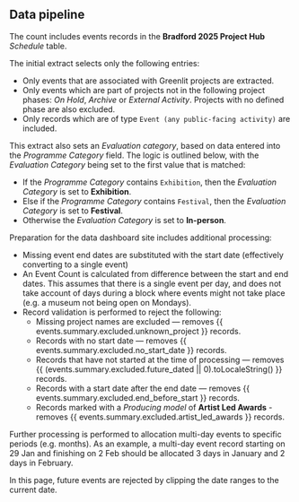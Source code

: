 ## Data pipeline

The count includes events records in the **Bradford 2025 Project Hub** _Schedule_ table.

The initial extract selects only the following entries:

* Only events that are associated with Greenlit projects are extracted.
* Only events which are part of projects not in the following project phases: _On Hold_, _Archive_ or _External Activity_. Projects with no defined phase are also excluded.
* Only records which are of type `Event (any public-facing activity)` are included.

This extract also sets an _Evaluation category_, based on data entered into the _Programme Category_ field. The logic is outlined below, with the _Evaluation Category_ being set to the first value that is matched:

* If the _Programme Category_ contains `Exhibition`, then the _Evaluation Category_ is set to **Exhibition**.
* Else if the _Programme Category_ contains `Festival`, then the _Evaluation Category_ is set to **Festival**.
* Otherwise the _Evaluation Category_ is set to **In-person**.

Preparation for the data dashboard site includes additional processing:

* Missing event end dates are substituted with the start date (effectively converting to a single event)
* An Event Count is calculated from difference between the start and end dates.
    This assumes that there is a single event per day, and does not take account of days during a block where events might not take place (e.g. a museum not being open on Mondays).
* Record validation is performed to reject the following:
    * Missing project names are excluded &mdash; removes {{ events.summary.excluded.unknown_project }} records.
    * Records with no start date &mdash; removes {{ events.summary.excluded.no_start_date }} records.
    * Records that have not started at the time of processing &mdash; removes {{ (events.summary.excluded.future_dated || 0).toLocaleString() }} records.
    * Records with a start date after the end date &mdash; removes {{ events.summary.excluded.end_before_start }} records.
    * Records marked with a _Producing model_ of **Artist Led Awards** - removes {{ events.summary.excluded.artist_led_awards }} records.

Further processing is performed to allocation multi-day events to specific periods (e.g. months).
As an example, a multi-day event record starting on 29 Jan and finishing on 2 Feb should be allocated 3 days in January and 2 days in February.

In this page, future events are rejected by clipping the date ranges to the current date.